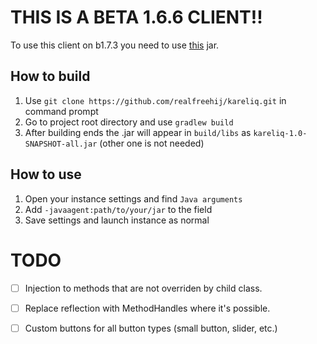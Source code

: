 # THIS IS A BETA 1.6.6 CLIENT!!
To use this client on b1.7.3 you need to use [this](https://www.mediafire.com/file/74s6333uskck191/b1.7.3-mcp.jar/file) jar.

## How to build
1. Use `git clone https://github.com/realfreehij/kareliq.git` in command prompt
2. Go to project root directory and use `gradlew build`
3. After building ends the .jar will appear in `build/libs` as `kareliq-1.0-SNAPSHOT-all.jar` (other one is not needed)

## How to use
1. Open your instance settings and find `Java arguments`
2. Add `-javaagent:path/to/your/jar` to the field
3. Save settings and launch instance as normal

# TODO
- [ ] Injection to methods that are not overriden by child class.
- [ ] Replace reflection with MethodHandles where it's possible.


- [ ] Custom buttons for all button types (small button, slider, etc.)